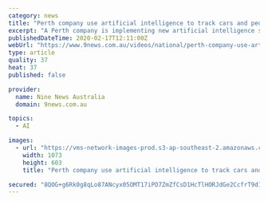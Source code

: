 ```yaml
---
category: news
title: "Perth company use artificial intelligence to track cars and people"
excerpt: "A Perth company is implementing new artificial intelligence software to live stream cars and vehicles at a popular intersection. Explosive new details have emerged about the case of the school teacher held hostage and tortured south of the Gold Coast. A Queensland woman missing since last Wednesday has been found by police, sitting on a rock ..."
publishedDateTime: 2020-02-17T12:11:00Z
webUrl: "https://www.9news.com.au/videos/national/perth-company-use-artificial-intelligence-to-track-cars-and-people/ck6qbpj2500100gs18arurnfh"
type: article
quality: 37
heat: 37
published: false

provider:
  name: Nine News Australia
  domain: 9news.com.au

topics:
  - AI

images:
  - url: "https://vms-network-images-prod.s3-ap-southeast-2.amazonaws.com/2020/02/271173/pickerImage.jpg"
    width: 1073
    height: 603
    title: "Perth company use artificial intelligence to track cars and people"

secured: "8QOG+g6Rk0g8qLo87ANcyx05OMT17iPO7ZmZfCsD1HcTlHORJdGe2CcfrT9d18rsylawXTQ+jOL5LLO+vpRvbzc0fR3L6NUPaPWVE3uf8tGKfBkcPRroftOXLi6N7xp2AuOlbN4vvjZPYM1u/OOBCfMbnzAfubsLr3LxaV7L5uxR4sFTDWQ9mzSXWfPFIkeBMBVxhtJ/IqVrScUKcWVTL1/+5pKnjwPYIBaVNHAbKd+SkaokebcJgPjmlODiDQKHWI3E6VYSlvN9MEqeuEOwiOtCwP7WBH8zgG+ExptxTB2NxMDHKCbWCTo6hV8LL1P8;YsD28yWp+4X0k17JdIpUUg=="
---
```


